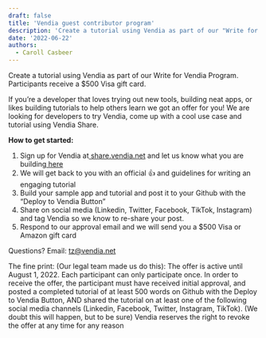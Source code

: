 ```yaml
---
draft: false
title: 'Vendia guest contributor program'
description: 'Create a tutorial using Vendia as part of our "Write for Vendia Program." Participants receive a $500 Visa gift card.'
date: '2022-06-22'
authors:
  - Caroll Casbeer
---
```


Create a tutorial using Vendia as part of our Write for Vendia Program. Participants receive a $500 Visa gift card.
 
If you’re a developer that loves trying out new tools, building neat apps, or likes building tutorials to help others learn we got an offer for you! We are looking for developers to try Vendia, come up with a cool use case and tutorial using Vendia Share. 

**How to get started:**


1. Sign up for Vendia at[ share.vendia.net](http://share.vendia.net) and let us know what you are building[ here](https://docs.google.com/forms/d/e/1FAIpQLSddHKsTRHZ_a2U8fl_3FhTgZCwIblODbVj32phmQ8W9eEp1Iw/viewform?usp=sf_link)
2. We will get back to you with an official 👍 and guidelines for writing an engaging tutorial
3. Build your sample app and tutorial and post it to your Github with the “Deploy to Vendia Button”
4. Share on social media (Linkedin, Twitter, Facebook, TikTok, Instagram) and tag Vendia so we know to re-share your post.
5. Respond to our approval email and we will send you a $500 Visa or Amazon gift card

Questions? Email: tz@vendia.net

The fine print: (Our legal team made us do this): The offer is active until August 1, 2022. Each participant can only participate once. In order to receive the offer, the participant must have received initial approval, and posted a completed tutorial of at least 500 words on Github with the Deploy to Vendia Button, AND shared the tutorial on at least one of the following social media channels (Linkedin, Facebook, Twitter, Instagram, TikTok). (We doubt this will happen, but to be sure) Vendia reserves the right to revoke the offer at any time for any reason
